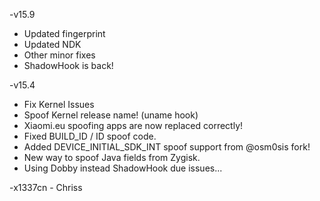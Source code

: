 -v15.9
- Updated fingerprint
- Updated NDK
- Other minor fixes
- ShadowHook is back!

-v15.4
- Fix Kernel Issues
- Spoof Kernel release name! (uname hook)
- Xiaomi.eu spoofing apps are now replaced correctly!
- Fixed BUILD_ID / ID spoof code.
- Added DEVICE_INITIAL_SDK_INT spoof support from @osm0sis fork!
- New way to spoof Java fields from Zygisk.
- Using Dobby instead ShadowHook due issues...

-x1337cn - Chriss
